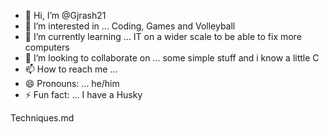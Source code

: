 - 👋 Hi, I’m @Gjrash21
- 👀 I’m interested in ... Coding, Games and Volleyball
- 🌱 I’m currently learning ... IT on a wider scale to be able to fix more computers
- 💞️ I’m looking to collaborate on ... some simple stuff and i know a little C
- 📫 How to reach me ... 
- 😄 Pronouns: ... he/him
- ⚡ Fun fact: ... I have a Husky

<!---
Gjrash21/Gjrash21 is a ✨ special ✨ repository because its `README.md` (this file) appears on your GitHub profile.
You can click the Preview link to take a look at your changes.
--->
Techniques.md
